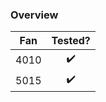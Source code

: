 ### Overview


Fan        |  Tested?
:-------------------------:|:-------------------------:
4010  |   :heavy_check_mark:
5015  |   :heavy_check_mark: